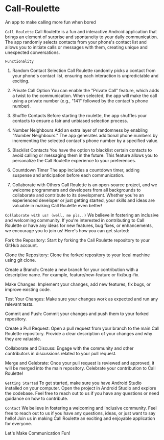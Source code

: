 # Call-Roulette
An app to make calling more fun when bored


``` Call Roulette ```
Call Roulette is a fun and interactive Android application that brings an element of surprise and spontaneity to your daily communication. The app randomly selects contacts from your phone's contact list and allows you to initiate calls or messages with them, creating unique and unexpected conversations.

```Functionality```
1. Random Contact Selection
Call Roulette randomly picks a contact from your phone's contact list, ensuring each interaction is unpredictable and exciting.

2. Private Call Option
You can enable the "Private Call" feature, which adds a twist to the communication. When selected, the app will make the call using a private number (e.g., "141" followed by the contact's phone number).

3. Shuffle Contacts
Before starting the roulette, the app shuffles your contacts to ensure a fair and unbiased selection process.

4. Number Neighbours
Add an extra layer of randomness by enabling "Number Neighbours." The app generates additional phone numbers by incrementing the selected contact's phone number by a specified value.

5. Blacklist Contacts
You have the option to blacklist certain contacts to avoid calling or messaging them in the future. This feature allows you to personalize the Call Roulette experience to your preferences.

6. Countdown Timer
The app includes a countdown timer, adding suspense and anticipation before each communication.

7. Collaborate with Others
Call Roulette is an open-source project, and we welcome programmers and developers from all backgrounds to collaborate and contribute to its development. Whether you're an experienced developer or just getting started, your skills and ideas are valuable in making Call Roulette even better!

```Collaborate with us! (well, me pls..)```
We believe in fostering an inclusive and welcoming community. If you're interested in contributing to Call Roulette or have any ideas for new features, bug fixes, or enhancements, we encourage you to join us! Here's how you can get started:

Fork the Repository: Start by forking the Call Roulette repository to your GitHub account.

Clone the Repository: Clone the forked repository to your local machine using git clone.

Create a Branch: Create a new branch for your contribution with a descriptive name. For example, feature/new-feature or fix/bug-fix.

Make Changes: Implement your changes, add new features, fix bugs, or improve existing code.

Test Your Changes: Make sure your changes work as expected and run any relevant tests.

Commit and Push: Commit your changes and push them to your forked repository.

Create a Pull Request: Open a pull request from your branch to the main Call Roulette repository. Provide a clear description of your changes and why they are valuable.

Collaborate and Discuss: Engage with the community and other contributors in discussions related to your pull request.

Merge and Celebrate: Once your pull request is reviewed and approved, it will be merged into the main repository. Celebrate your contribution to Call Roulette!

```Getting Started```
To get started, make sure you have Android Studio installed on your computer. Open the project in Android Studio and explore the codebase. Feel free to reach out to us if you have any questions or need guidance on how to contribute.

```Contact```
We believe in fostering a welcoming and inclusive community. Feel free to reach out to us if you have any questions, ideas, or just want to say hello! Join us in making Call Roulette an exciting and enjoyable application for everyone.

Let's Make Communication Fun!
